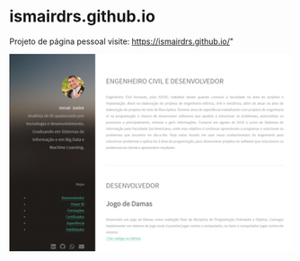 # ismairdrs.github.io

Projeto de página pessoal 
visite: 
https://ismairdrs.github.io/"



![](./profile.PNG)
